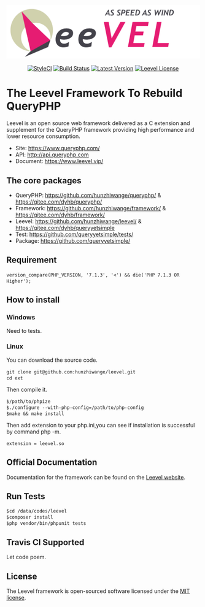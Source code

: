 ![](leevel.png)

<p align="center">
  <a href="https://github.styleci.io/repos/115134497"><img src="https://github.styleci.io/repos/115134497/shield?branch=master" alt="StyleCI"></a>
  <a href="https://travis-ci.org/hunzhiwange/leevel">
    <img alt="Build Status" src="https://img.shields.io/travis/hunzhiwange/leevel.svg" /></a>
  <a href="https://github.com/hunzhiwange/leevel/releases">
    <img alt="Latest Version" src="https://poser.pugx.org/hunzhiwange/leevel/version" /></a>
  <a href="http://opensource.org/licenses/MIT">
    <img alt="Leevel License" src="https://poser.pugx.org/hunzhiwange/leevel/license.svg" /></a>
</p>

# The Leevel Framework To Rebuild QueryPHP

Leevel is an open source web framework delivered as a C extension and supplement for the QueryPHP framework providing high performance and lower resource consumption.

* Site: <https://www.queryphp.com/>
* API: <http://api.queryphp.com>
* Document: <https://www.leevel.vip/>

## The core packages

 * QueryPHP: <https://github.com/hunzhiwange/queryphp/> & <https://gitee.com/dyhb/queryphp/>
 * Framework: <https://github.com/hunzhiwange/framework/> & <https://gitee.com/dyhb/framework/>
 * Leevel: <https://github.com/hunzhiwange/leevel/> & <https://gitee.com/dyhb/queryyetsimple>
 * Test: <https://github.com/queryyetsimple/tests/>
 * Package: <https://github.com/queryyetsimple/>

## Requirement

```
version_compare(PHP_VERSION, '7.1.3', '<') && die('PHP 7.1.3 OR Higher');
```

## How to install

### Windows

Need to tests.

### Linux 

You can download the source code.

```
git clone git@github.com:hunzhiwange/leevel.git
cd ext
```


Then compile it.

```
$/path/to/phpize
$./configure --with-php-config=/path/to/php-config
$make && make install
```

Then add extension to your php.ini,you can see if installation is successful by command php -m.

```
extension = leevel.so
```

## Official Documentation

Documentation for the framework can be found on the [Leevel website](http://www.queryphp.com).

## Run Tests

```
$cd /data/codes/leevel      
$composer install
$php vendor/bin/phpunit tests
```

## Travis CI Supported

Let code poem.

## License

The Leevel framework is open-sourced software licensed under the [MIT license](http://opensource.org/licenses/MIT).

